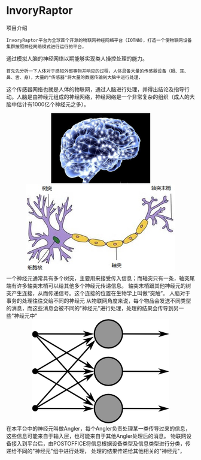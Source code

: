 # InvoryRaptor
项目介绍

    InvoryRaptor平台为全球首个开源的物联网神经网络平台（IOTNN），打造一个使物联网设备集群按照神经网络模式进行运行的平台，
通过模拟人脑的神经网络以期能够实现类人操控处理的能力。

    首先先分析一下人体对于感知外部事物并响应的过程，人体具备大量的传感器设备（眼、耳、鼻、舌、身），大量的"传感器"将大量的数据传输到大脑中进行处理，
这个传感器网络也就是人体的物联网，通过人脑进行处理，并得出结论及指导行动。人脑是由神经元组成的神经网络，神经网络是一个非常复杂的组织（成人的大脑中估计有1000亿个神经元之多）。
<div align=center>
<img src="https://github.com/IvoryRaptor/InvoryRaptor/blob/master/resource/dn.jpg" alt="system" title="system" width="265" height="187" />
<img src="https://github.com/IvoryRaptor/InvoryRaptor/blob/master/resource/sjy.jpg" alt="system" title="system" width="398" height="237" />
</div>
    一个神经元通常具有多个树突，主要用来接受传入信息；而轴突只有一条，轴突尾端有许多轴突末梢可以给其他多个神经元传递信息。
轴突末梢跟其他神经元的树突产生连接，从而传递信号。这个连接的位置在生物学上叫做“突触”。
人脑对于事务的处理往往交给不同的神经元
从物联网角度来说，每个物品会发送不同类型的消息，而这些消息会被不同的"神经元"进行处理，处理的结果会传导到另一些"神经元中"
<div align=center>
<img src="https://github.com/IvoryRaptor/InvoryRaptor/blob/master/resource/nn.png" alt="system" title="system" width="367" height="278" />
</div>
    在本平台中的神经元叫做Angler，每个Angler负责处理某一类传导过来的信息，这些信息可能来自于输入层，也可能来自于其他Angler处理后的消息。
物联网设备接入到平台后，由POSTOFFICE将信息根据设备类型及信息类型进行分类，传递给不同的"神经元"组中进行处理，
处理的结果传递给其他相关的"神经元"，